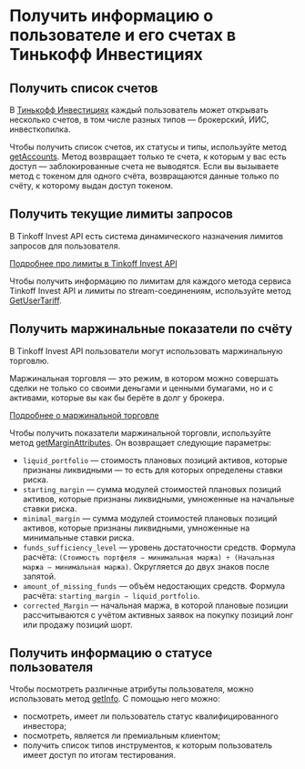 # Получить информацию о пользователе и его счетах в Тинькофф Инвестициях

## Получить список счетов

В [Тинькофф Инвестициях](https://www.tinkoff.ru/invest/) каждый пользователь может открывать несколько счетов, в том числе разных типов — брокерский, ИИС, инвесткопилка. 

Чтобы получить список счетов, их статусы и типы, используйте метод [getAccounts](/investAPI/users#getaccounts).
Метод возвращает только те счета, к которым у вас есть доступ — заблокированные счета не выводятся. Если вы вызываете метод с токеном для одного счёта, возвращаются данные только по счёту, к которому выдан доступ токеном.

## Получить текущие лимиты запросов 

В Tinkoff Invest API есть система динамического назначения лимитов запросов для пользователя. 

[Подробнее про лимиты в Tinkoff Invest API](/investAPI/limits/)

Чтобы получить информацию по лимитам для каждого метода сервиса Tinkoff Invest API и лимиты по stream-соединениям, используйте метод [GetUserTariff](https://russianinvestments.github.io/investAPI/users/#getusertariff).

## Получить маржинальные показатели по счёту

В Tinkoff Invest API пользователи могут использовать маржинальную торговлю.

Маржинальная торговля — это режим, в котором можно совершать сделки не только со своими деньгами и 
ценными бумагами, но и с активами, которые вы как бы берёте в долг у брокера. 

[Подробнее о маржинальной торговле](https://help.tinkoff.ru/margin-trade/)

Чтобы получить показатели маржинальной торговли, используйте метод [getMarginAttributes](/investAPI/users#getmarginattributes). Он возвращает следующие параметры: 

* `liquid_portfolio` — стоимость плановых позиций активов, которые признаны ликвидными — то есть для которых определены ставки риска.
* `starting_margin` — сумма модулей стоимостей плановых позиций активов, которые признаны ликвидными, умноженные на начальные ставки риска.
* `minimal_margin` — сумма модулей стоимостей плановых позиций активов, которые признаны ликвидными, умноженные на минимальные ставки риска.
* `funds_sufficiency_level` — уровень достаточности средств. Формула расчёта: `(Стоимость портфеля − минимальная маржа) ÷ (Начальная маржа – минимальная маржа)`. Округляется до двух знаков после запятой.
* `amount_of_missing_funds` — объём недостающих средств. Формула расчёта: `starting_margin − liquid_portfolio`. 
* `corrected_Margin` — начальная маржа, в которой плановые позиции рассчитываются с учётом активных заявок на покупку позиций лонг или продажу позиций шорт.

## Получить информацию о статусе пользователя

Чтобы посмотреть различные атрибуты пользователя, можно использовать метод [getInfo](/investAPI/users#getinfo).
С помощью него можно:

- посмотреть, имеет ли пользователь статус квалифицированного инвестора;
- посмотреть, является ли премиальным клиентом;
- получить список типов инструментов, к которым пользователь имеет доступ по итогам тестирования.